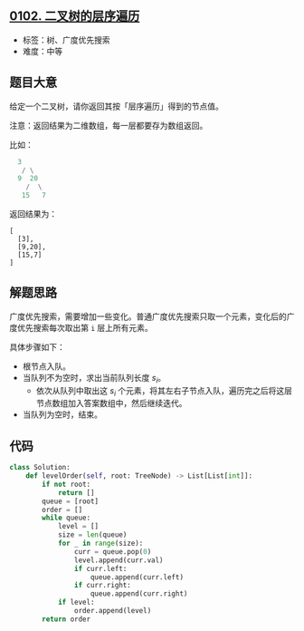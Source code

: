## [0102. 二叉树的层序遍历](https://leetcode-cn.com/problems/binary-tree-level-order-traversal/)

- 标签：树、广度优先搜索
- 难度：中等

## 题目大意

给定一个二叉树，请你返回其按「层序遍历」得到的节点值。

注意：返回结果为二维数组，每一层都要存为数组返回。

比如：

```Python
  3
   / \
  9  20
    /  \
   15   7
```
返回结果为：

```
[
  [3],
  [9,20],
  [15,7]
]
```


## 解题思路

广度优先搜索，需要增加一些变化。普通广度优先搜索只取一个元素，变化后的广度优先搜索每次取出第 `i` 层上所有元素。

具体步骤如下：

- 根节点入队。
- 当队列不为空时，求出当前队列长度 $s_i$。
  - 依次从队列中取出这 $s_i$ 个元素，将其左右子节点入队，遍历完之后将这层节点数组加入答案数组中，然后继续迭代。
- 当队列为空时，结束。

## 代码

```Python
class Solution:
    def levelOrder(self, root: TreeNode) -> List[List[int]]:
        if not root:
            return []
        queue = [root]
        order = []
        while queue:
            level = []
            size = len(queue)
            for _ in range(size):
                curr = queue.pop(0)
                level.append(curr.val)
                if curr.left:
                    queue.append(curr.left)
                if curr.right:
                    queue.append(curr.right)
            if level:
                order.append(level)
        return order
```

